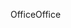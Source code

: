 <span data-ttu-id="b843a-101">Office</span><span class="sxs-lookup"><span data-stu-id="b843a-101">Office</span></span>